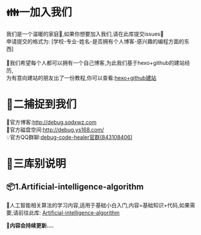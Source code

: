 # :family:一加入我们
我们是一个温暖的家庭:love_hotel:,如果你想要加入我们,请在此库提交issues:speech_balloon:
</br>
申请提交的格式为:
[学校-专业-姓名-是否拥有个人博客-感兴趣的编程方面的东西]
</br>
</br>
:gift:我们希望每个人都可以拥有一个自己博客,为此我们基于hexo+github的建站经历,</br>
为有意向建站的朋友出了一份教程,你可以查看:<a href="https://github.com/debug-code-healer/About/blob/master/Hexo%2BGithub%E5%BB%BA%E7%AB%99.md">hexo+github建站</a>

# :bow:二捕捉到我们
:wind_chime:官方博客:<a href="http://debug.sqdxwz.com">http://debug.sqdxwz.com</a>
</br>
:file_folder:官方磁盘空间:<a href="http://debug.ys168.com/">http://debug.ys168.com/</a>
</br>
:bulb:官方QQ群聊:<a target="_blank" href="//shang.qq.com/wpa/qunwpa?idkey=ff28367b522a0563eb115db8ec04ebcf3edde856af8da07a6f1e1ef12c242c37">debug-code-healer官群(843108406)</a>

# :book:三库别说明
## :package:1.Artificial-intelligence-algorithm
:thought_balloon:人工智能相关算法的学习内容,适用于基础小白入门,内容=基础知识+代码,如果需要,请前往此库:
<a href="https://github.com/debug-code-healer/Artificial-intelligence-algorithm">Artificial-intelligence-algorithm</a>

**:email:内容会持续更新....**
